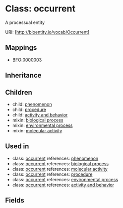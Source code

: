 # Class: occurrent


A processual entity

URI: [http://bioentity.io/vocab/Occurrent]
## Mappings

 * [BFO:0000003](http://purl.obolibrary.org/obo/BFO_0000003)
## Inheritance

## Children

 *  child: [phenomenon](Phenomenon.md)
 *  child: [procedure](Procedure.md)
 *  child: [activity and behavior](ActivityAndBehavior.md)
 *  mixin: [biological process](BiologicalProcess.md)
 *  mixin: [environmental process](EnvironmentalProcess.md)
 *  mixin: [molecular activity](MolecularActivity.md)
## Used in

 *  class: [occurrent](Occurrent.md) references: [phenomenon](Phenomenon.md)
 *  class: [occurrent](Occurrent.md) references: [biological process](BiologicalProcess.md)
 *  class: [occurrent](Occurrent.md) references: [molecular activity](MolecularActivity.md)
 *  class: [occurrent](Occurrent.md) references: [procedure](Procedure.md)
 *  class: [occurrent](Occurrent.md) references: [environmental process](EnvironmentalProcess.md)
 *  class: [occurrent](Occurrent.md) references: [activity and behavior](ActivityAndBehavior.md)
## Fields

